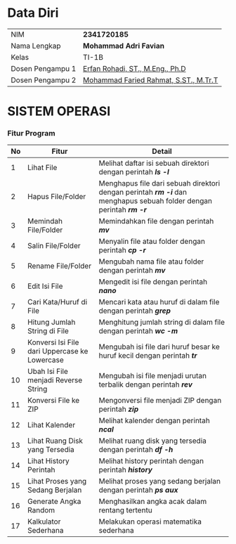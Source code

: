 # Data Diri

| | |
|--|--|
| NIM | **2341720185** |
| Nama Lengkap | **Mohammad Adri Favian** |
| Kelas | TI-1B |
| Dosen Pengampu 1 | [Erfan Rohadi, ST., M.Eng., Ph.D](https://scholar.google.co.id/citations?user=i9ivLAkAAAAJ&hl=id) |
| Dosen Pengampu 2 | [Mohammad Faried Rahmat, S.ST., M.Tr.T](https://github.com/fariedrahmat) |

# SISTEM OPERASI
### Fitur Program

|**No**| **Fitur** | **Detail** |
|--|--|--|
| 1 | Lihat File | Melihat daftar isi sebuah direktori dengan perintah ***ls -l*** |
| 2 | Hapus File/Folder | Menghapus file dari sebuah direktori dengan perintah ***rm -i*** dan menghapus sebuah folder dengan perintah ***rm -r***|
| 3 | Memindah File/Folder | Memindahkan file dengan perintah ***mv*** |
| 4 | Salin File/Folder | Menyalin file atau folder dengan perintah ***cp -r*** |
| 5 | Rename File/Folder | Mengubah nama file atau folder dengan perintah ***mv*** |
| 6 | Edit Isi File | Mengedit isi file dengan perintah ***nano*** |
| 7 | Cari Kata/Huruf di File | Mencari kata atau huruf di dalam file dengan perintah ***grep*** |
| 8 | Hitung Jumlah String di File | Menghitung jumlah string di dalam file dengan perintah ***wc -m*** |
| 9 | Konversi Isi File dari Uppercase ke Lowercase | Mengubah isi file dari huruf besar ke huruf kecil dengan perintah ***tr*** |
| 10 | Ubah Isi File menjadi Reverse String | Mengubah isi file menjadi urutan terbalik dengan perintah ***rev*** |
| 11 | Konversi File ke ZIP | Mengonversi file menjadi ZIP dengan perintah ***zip*** |
| 12 | Lihat Kalender | Melihat kalender dengan perintah ***ncal*** |
| 13 | Lihat Ruang Disk yang Tersedia | Melihat ruang disk yang tersedia dengan perintah ***df -h*** |
| 14 | Lihat History Perintah | Melihat history perintah dengan perintah ***history*** |
| 15 | Lihat Proses yang Sedang Berjalan | Melihat proses yang sedang berjalan dengan perintah ***ps aux*** |
| 16 | Generate Angka Random | Menghasilkan angka acak dalam rentang tertentu |
| 17 | Kalkulator Sederhana | Melakukan operasi matematika sederhana |
